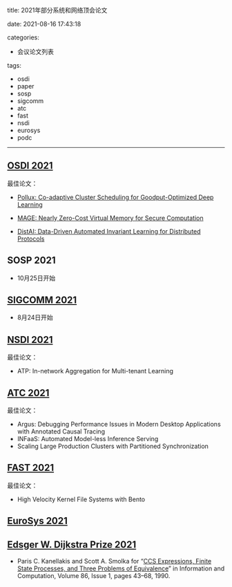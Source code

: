 title: 2021年部分系统和网络顶会论文

date: 2021-08-16 17:43:18

categories:
- 会议论文列表

tags:
- osdi
- paper
- sosp
- sigcomm
- atc
- fast
- nsdi
- eurosys
- podc
---


## [OSDI 2021](https://www.usenix.org/conference/osdi21/technical-sessions)

最佳论文：

- [Pollux: Co-adaptive Cluster Scheduling for Goodput-Optimized Deep Learning](https://www.usenix.org/conference/osdi21/presentation/qiao)

- [MAGE: Nearly Zero-Cost Virtual Memory for Secure Computation](https://www.usenix.org/conference/osdi21/presentation/kumar)

- [DistAI: Data-Driven Automated Invariant Learning for Distributed Protocols](https://www.usenix.org/conference/osdi21/presentation/yao)

## SOSP 2021

- 10月25日开始

## [SIGCOMM 2021](https://conferences.sigcomm.org/sigcomm/2021/program.html)
- 8月24日开始

## [NSDI 2021](https://www.usenix.org/conference/nsdi21/technical-sessions)
最佳论文：
- ATP: In-network Aggregation for Multi-tenant Learning

## [ATC 2021](https://www.usenix.org/conference/atc21/technical-sessions)

最佳论文：
- Argus: Debugging Performance Issues in Modern Desktop Applications with Annotated Causal Tracing
- INFaaS: Automated Model-less Inference Serving
- Scaling Large Production Clusters with Partitioned Synchronization

## [FAST 2021](https://www.usenix.org/conference/fast21/technical-sessions)
最佳论文：
- High Velocity Kernel File Systems with Bento

## [EuroSys 2021](https://2021.eurosys.org/papers.html#papers)
## [Edsger W. Dijkstra Prize 2021](https://www.podc.org/dijkstra/)

- Paris C. Kanellakis and Scott A. Smolka for “[CCS Expressions, Finite State Processes, and Three Problems of Equivalence](https://www.sciencedirect.com/science/article/pii/089054019090025D)” in Information and Computation, Volume 86, Issue 1, pages 43–68, 1990.

